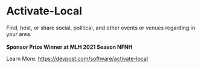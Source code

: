 # Activate-Local
Find, host, or share social, political, and other events or venues regarding in your area.
<br/>
<br/>
<b>Sponsor Prize Winner at MLH 2021 Season NFNH</b></li>


Learn More: https://devpost.com/software/activate-local
